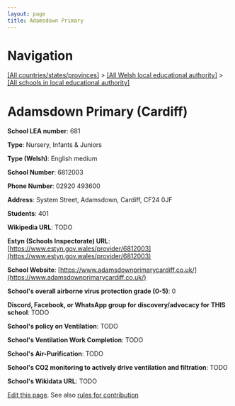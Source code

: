 ```yaml
---
layout: page
title: Adamsdown Primary
---
```

# Navigation

[[All countries/states/provinces]](../../..) > [[All Welsh local educational authority]](../..) > [[All schools in local educational authority]](..)

# Adamsdown Primary (Cardiff)

**School LEA number**: 681

**Type**: Nursery, Infants & Juniors

**Type (Welsh)**: English medium

**School Number**: 6812003

**Phone Number**: 02920 493600

**Address**: System Street, Adamsdown, Cardiff, CF24 0JF

**Students**: 401

**Wikipedia URL**: TODO

**Estyn (Schools Inspectorate) URL**: [https://www.estyn.gov.wales/provider/6812003](https://www.estyn.gov.wales/provider/6812003)

**School Website**: [https://www.adamsdownprimarycardiff.co.uk/](https://www.adamsdownprimarycardiff.co.uk/)

**School's overall airborne virus protection grade (0-5)**: 0

**Discord, Facebook, or WhatsApp group for discovery/advocacy for THIS school**: TODO

**School's policy on Ventilation**: TODO

**School's Ventilation Work Completion**: TODO

**School's Air-Purification**: TODO

**School's CO2 monitoring to actively drive ventilation and filtration**: TODO

**School's Wikidata URL**: TODO




[Edit this page](https://github.com/ventilate-schools/Wales/edit/prif/./Cardiff/Adamsdown_Primary.md). See also [rules for contribution](../../../contribution-rules/)